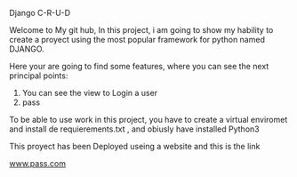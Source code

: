 Django C-R-U-D

Welcome to My git hub, In this project, i am going to show my hability to create a proyect using the most popular framework for python named DJANGO.

Here your are going to find some features, where you can see the next principal points:

1. You can see the view to Login a user
2. pass

To be able to use work in this project, you have to create a virtual enviromet and install de requierements.txt , and obiusly have installed Python3

This proyect has been Deployed useing a website and this is the link

www.pass.com

